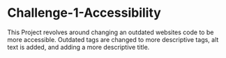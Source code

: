 # Challenge-1-Accessibility
This Project revolves around changing an outdated websites code to be more accessible. Outdated tags are changed to more descriptive tags, alt text is added, and adding a more descriptive title.
